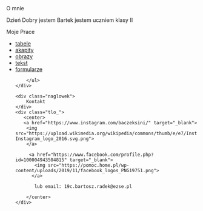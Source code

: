 <!DOCTYPE html>
<html lang="PL-pl">
<head>
    <link rel="stylesheet" href="style.css" type="text/css" />
    <meta charset="UTF-8">
    <meta name="viewport" content="width=device-width, initial-scale=1.0">
    <link rel="alternate icon" href="favicon(1).png" sizes="32x32" type="image/png">
    <title>Portfolio</title>
</head>
<body>
    <div class="naglowek">
        O mnie 
    </div>
    <div class="tlo">
        <p>Dzień Dobry jestem Bartek jestem uczniem klasy II</p>
    </div>
    <div class="naglowek">
        Moje Prace
    </div>
    <div class="tlo">
        <ul>
            <a href="tabele.html"><li>tabele</li></a>
            <a href="akapity.html"><li>akapity</li></a>
            <a href="obrazy.html"><li>obrazy</li></a>
            <a href="tekst.html"><li>tekst</li></a>
            <a href="formularze.html"><li >formularze</li></a>

        </ul>
    </div>
    
    <div class="naglowek">
        Kontakt
    </div>
    <div class="tlo_">
       <center>
	   <a href="https://www.instagram.com/baczeksini/" target="_blank">
        <img src="https://upload.wikimedia.org/wikipedia/commons/thumb/e/e7/Instagram_logo_2016.svg/1200px-Instagram_logo_2016.svg.png">
        </a>

         <a href="https://www.facebook.com/profile.php?id=100004943504815" target="_blank">
           <img src="https://pomoc.home.pl/wp-content/uploads/2019/11/facebook_logos_PNG19751.png">  
		  </a>
		   
		   lub email: 19c.bartosz.radek@ezse.pl

        </center> 
    </div>
</body>
</html>

